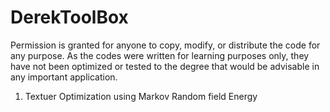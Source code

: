 # DerekToolBox
Permission is granted for anyone to copy, modify, or distribute the code for any purpose. As the codes were written for learning purposes only, they have not been optimized or tested to the degree that would be advisable in any important application. 

1. Textuer Optimization using Markov Random field Energy
